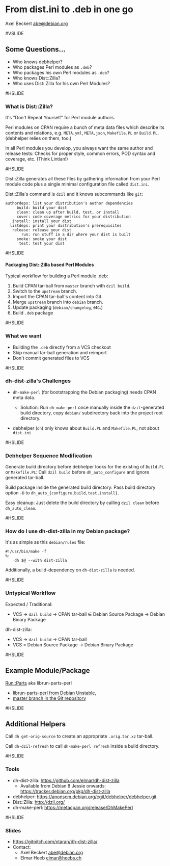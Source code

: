 From dist.ini to .deb in one go
===============================

Axel Beckert <abe@debian.org>

#VSLIDE

Some Questions…
---------------

* Who knows debhelper?
* Who packages Perl modules as `.deb`?
* Who packages his own Perl modules as `.deb`?
* Who knows Dist::Zilla?
* Who uses Dist::Zilla for his own Perl Modules?

#HSLIDE

### What is Dist::Zilla?

It's "Don't Repeat Yourself" for Perl module authors.

Perl modules on CPAN require a bunch of meta data files which describe
its contents and relations, e.g. `META.yml`, `META,json`,
`Makefile.PL` or `Build.PL`. (debhelper relies on them, too.)

In all Perl modules you develop, you always want the same author and
release tests: Checks for proper style, common errors, POD syntax and
coverage, etc. (Think Lintian!)

#HSLIDE

Dist::Zilla generates all these files by gathering information from
your Perl module code plus a single minimal configuration file called
`dist.ini`.

Dist::Zilla's command is `dzil` and it knows subcommands like `git`:

    authordeps: list your distribution's author dependencies
         build: build your dist
         clean: clean up after build, test, or install
         cover: code coverage metrics for your distribution
       install: install your dist
      listdeps: print your distribution's prerequisites
       release: release your dist
           run: run stuff in a dir where your dist is built
         smoke: smoke your dist
          test: test your dist

#HSLIDE

#### Packaging Dist::Zilla based Perl Modules

Typical workflow for building a Perl module .deb:

1. Build CPAN tar-ball from `master` branch with `dzil build`.
2. Switch to the `upstream` branch.
3. Import the CPAN tar-ball's content into Git.
4. Merge `upstream` branch into `debian` branch.
5. Update packaging (`debian/changelog`, etc.)
6. Build `.deb` package

#HSLIDE

### What we want

* Building the `.deb` directly from a VCS checkout
* Skip manual tar-ball generation and reimport
* Don't commit generated files to VCS

#HSLIDE

### dh-dist-zilla's Challenges

* `dh-make-perl` (for bootstrapping the Debian packaging) needs CPAN
  meta data.

  * Solution: Run `dh-make-perl` once manually inside the
    `dzil`-generated build directory, copy `debian/` subdirectory back
    into the project root directory.

* debhelper (`dh`) only knows about `Build.PL` and `Makefile.PL`, not
  about `dist.ini`

#HSLIDE

### Debhelper Sequence Modification

Generate build directory before debhelper looks for the existing of
`Build.PL` or `Makefile.PL`: Call `dzil build` before
`dh_auto_configure` and ignore generated tar-ball.

Build package inside the generated build directory: Pass build
directory option `-D` to `dh_auto_{configure,build,test,install}`.

Easy cleanup: Just delete the build directory by calling `dzil clean`
before `dh_auto_clean`.

#HSLIDE

### How do I use dh-dist-zilla in my Debian package?

It's as simple as this `debian/rules` file:

    #!/usr/bin/make -f
    %:
        dh $@ --with dist-zilla

Additionally, a build-dependency on `dh-dist-zilla` is needed.

#HSLIDE

### Untypical Workflow

Expected / Traditional:

* VCS → `dzil build` → CPAN tar-ball ∈ Debian Source Package → Debian Binary Package

dh-dist-zilla:

* VCS → `dzil build` → CPAN tar-ball
* VCS = Debian Source Package → Debian Binary Package

#HSLIDE

Example Module/Package
----------------------

[Run::Parts](https://metacpan.org/release/Run-Parts) aka librun-parts-perl

* [librun-parts-perl from Debian Unstable](https://packages.debian.org/unstable/librun-parts-perl),
* [master branch in the Git repository](https://github.com/xtaran/run-parts/tree/dh-dist-zilla)

#HSLIDE

Additional Helpers
----------------

Call `dh get-orig-source` to create an appropriate `.orig.tar.xz` tar-ball.

Call `dh-dzil-refresh` to call `dh-make-perl refresh` inside a build
directory.

#HSLIDE

### Tools

* dh-dist-zilla: https://github.com/elmar/dh-dist-zilla
  * Available from Debian 8 Jessie onwards:
    https://tracker.debian.org/pkg/dh-dist-zilla
* debhelper: https://anonscm.debian.org/cgit/debhelper/debhelper.git
* Dist::Zilla: http://dzil.org/
* dh-make-perl: https://metacpan.org/release/DhMakePerl

#HSLIDE

### Slides

* https://gitpitch.com/xtaran/dh-dist-zilla/
* Contact:
  * Axel Beckert <abe@debian.org>
  * Elmar Heeb <elmar@heebs.ch>
